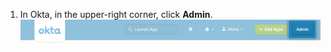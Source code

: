 1. In Okta, in the upper-right corner, click **Admin**. ![Admin button in Okta](/assets/images/help/saml/okta-admin-button.png)